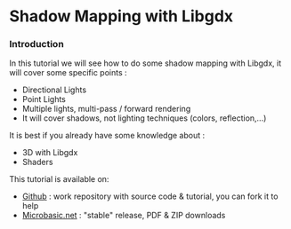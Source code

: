 # Shadow Mapping with Libgdx

### Introduction

In this tutorial we will see how to do some shadow mapping with Libgdx, it will cover some specific points :

* Directional Lights
* Point Lights
* Multiple lights, multi-pass / forward rendering
* It will cover shadows, not lighting techniques (colors, reflection,...)

It is best if you already have some knowledge about :
* 3D with Libgdx
* Shaders

This tutorial is available on:
* [Github](https://github.com/haedri/shadow-mapping) : work repository with source code & tutorial, you can fork it to help
* [Microbasic.net](http://www.microbasic.net/resources/tutorials/shadow-mapping-with-libgdx/) : "stable" release, PDF & ZIP downloads
